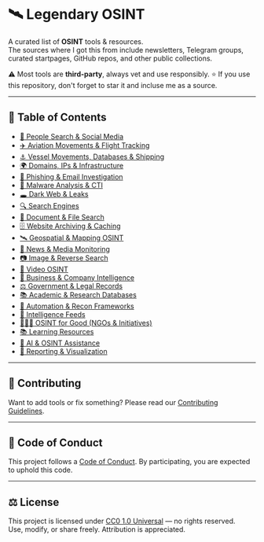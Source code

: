 # 🛰 Legendary OSINT

A curated list of **OSINT** tools & resources.  
The sources where I got this from include newsletters, Telegram groups, curated startpages, GitHub repos, and other public collections.  

⚠️ Most tools are **third-party**, always vet and use responsibly.
⭐ If you use this repository, don't forget to star it and incluse me as a source.

---

## 📖 Table of Contents

- [👤 People Search & Social Media](./docs/people-social.md)  
- [✈️ Aviation Movements & Flight Tracking](./docs/aviation.md)
- [⚓ Vessel Movements, Databases & Shipping](./docs/maritime.md)  
- [🌍 Domains, IPs & Infrastructure](./docs/infra-domains.md)  
- [🎣 Phishing & Email Investigation](./docs/phishing-email.md)  
- [🦠 Malware Analysis & CTI](./docs/malware-cti.md)  
- [🕳 Dark Web & Leaks](./docs/darkweb-leaks.md)  
- [🔍 Search Engines](./docs/search-engines.md)  
- [📑 Document & File Search](./docs/document-file.md)  
- [🗄 Website Archiving & Caching](./docs/archiving-caching.md)  
- [🛰 Geospatial & Mapping OSINT](./docs/geospatial-mapping.md)  
- [📰 News & Media Monitoring](./docs/news-media.md)  
- [📷 Image & Reverse Search](./docs/image-reverse.md)  
- [🎥 Video OSINT](./docs/video-osint.md)  
- [💼 Business & Company Intelligence](./docs/business-intel.md)  
- [⚖️ Government & Legal Records](./docs/gov-legal.md)  
- [📚 Academic & Research Databases](./docs/academic.md)  
- [🤖 Automation & Recon Frameworks](./docs/automation-recon.md)  
- [📡 Intelligence Feeds](./docs/intel-feeds.md)  
- [🧑‍🤝‍🧑 OSINT for Good (NGOs & Initiatives)](./docs/osint-for-good.md)  
- [📚 Learning Resources](./docs/learning.md)  
- [🧠 AI & OSINT Assistance](./docs/ai-osint.md)  
- [📝 Reporting & Visualization](./docs/reporting-visualization.md)  

---

## 🤝 Contributing

Want to add tools or fix something? Please read our [Contributing Guidelines](./CONTRIBUTING.md).

---

## 📜 Code of Conduct

This project follows a [Code of Conduct](./CODE_OF_CONDUCT.md). By participating, you are expected to uphold this code.

---

## ⚖️ License

This project is licensed under [CC0 1.0 Universal](./LICENSE) — no rights reserved.  
Use, modify, or share freely. Attribution is appreciated.  
